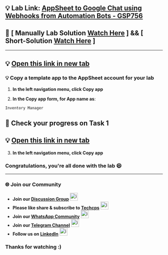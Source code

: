 

## 💡 Lab Link: [AppSheet to Google Chat using Webhooks from Automation Bots - GSP756](https://www.cloudskillsboost.google/focuses/55390?parent=catalog)

## 🚀 [ Manually Lab Solution [Watch Here](https://www.youtube.com/@techcps) ] && [ Short-Solution [Watch Here](https://www.youtube.com/@techcps) ]

---

## 💡 [Open this link in new tab](https://www.appsheet.com/Template/AppDef?appName=Lab8-InventoryManager-3856613&copy=1)


### 💡 Copy a template app to the AppSheet account for your lab

1. **In the left navigation menu, click Copy app <img src="https://github.com/user-attachments/assets/e5447353-2bd9-4e9e-ae2f-db8495b196ba" width="16" height="16" />**

2. **In the Copy app form, for App name as**:

```
Inventory Manager
```
## 🚀 Check your progress on Task 1

## 💡 [Open this link in new tab](https://www.appsheet.com/Template/AppDef?appName=InventoryManager-939262569-24-09-03&utm_source=share_app_link)

3. **In the left navigation menu, click Copy app <img src="https://github.com/user-attachments/assets/e5447353-2bd9-4e9e-ae2f-db8495b196ba" width="16" height="16" />**


### Congratulations, you're all done with the lab 😄

---

### 🌐 Join our Community

- **Join our [Discussion Group](https://t.me/Techcpschat)** <img src="https://github.com/user-attachments/assets/a4a4b767-151c-461d-bca1-da6d4c0cd68a" alt="icon" width="25" height="25">
- **Please like share & subscribe to [Techcps](https://www.youtube.com/@techcps)** <img src="https://github.com/user-attachments/assets/6ee41001-c795-467c-8d96-06b56c246b9c" alt="icon" width="25" height="25">
- **Join our [WhatsApp Community](https://whatsapp.com/channel/0029Va9nne147XeIFkXYv71A)** <img src="https://github.com/user-attachments/assets/aa10b8b2-5424-40bc-8911-7969f29f6dae" alt="icon" width="25" height="25">
- **Join our [Telegram Channel](https://t.me/Techcps)** <img src="https://github.com/user-attachments/assets/a4a4b767-151c-461d-bca1-da6d4c0cd68a" alt="icon" width="25" height="25">
- **Follow us on [LinkedIn](https://www.linkedin.com/company/techcps/)** <img src="https://github.com/user-attachments/assets/b9da471b-2f46-4d39-bea9-acdb3b3a23b0" alt="icon" width="25" height="25">

### Thanks for watching :)


